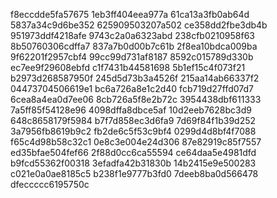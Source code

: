 f8eccdde5fa57675
1eb3ff404eea977a
61ca13a3fb0ab64d
5837a34c9d6be352
625909503207a502
ce358dd2fbe3db4b
951973ddf4218afe
9743c2a0a6323abd
238cfb0210958f63
8b50760306cdffa7
837a7b0d00b7c61b
2f8ea10bdca009ba
9f62201f2957cbf4
99cc99d731af8187
8592c015789d330b
ec7ee9f29608ebfd
c1f7431b44581698
5b1ef15c4f073f21
b2973d268587950f
245d5d73b3a4526f
215aa14ab66337f2
04473704506619e1
bc6a726a8e1c2d40
fcb719d27ffd07d7
6cea8a4ea0d7ee06
8cb726a5f8e2b72c
3954438dbf611333
7a5ff85f54128e96
4098dffa8dbce5af
10d2eeb7628bc3d9
648c8658179f5984
b7f7d858ec3d6fa9
7d69f84f1b39d252
3a7956fb8619b9c2
fb2de6c5f53c9bf4
0299d4d8bf4f7088
f65c4d98b58c32c1
0e8c3e004e24d306
87e82919c85f7557
ed35bfae504fef66
2f88d0cc6ca55594
ce64daa5e4981dfd
b9fcd55362f00318
3efadfa42b31830b
14b2415e9e500283
c021e0a0ae8185c5
b238f1e9777b3fd0
7deeb8ba0d566478
dfeccccc6195750c
